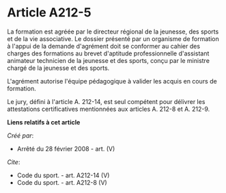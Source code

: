 # Article A212-5

La formation est agréée par le directeur régional de la jeunesse, des sports et de la vie associative. Le dossier présenté
par un organisme de formation à l'appui de la demande d'agrément doit se conformer au cahier des charges des formations au
brevet d'aptitude professionnelle d'assistant animateur technicien de la jeunesse et des sports, conçu par le ministre chargé
de la jeunesse et des sports.

L'agrément autorise l'équipe pédagogique à valider les acquis en cours de formation. 

Le jury, défini à l'article A. 212-14, est seul compétent pour délivrer les attestations certificatives mentionnées aux
articles A. 212-8 et A. 212-9.

**Liens relatifs à cet article**

_Créé par_:

  - Arrêté du 28 février 2008 - art. (V)

_Cite_:

  - Code du sport. - art. A212-14 (V)
  - Code du sport. - art. A212-8 (V)
